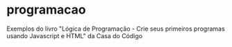 # programacao
Exemplos do livro "Lógica de Programação - Crie seus primeiros programas usando Javascript e HTML" da Casa do Código
